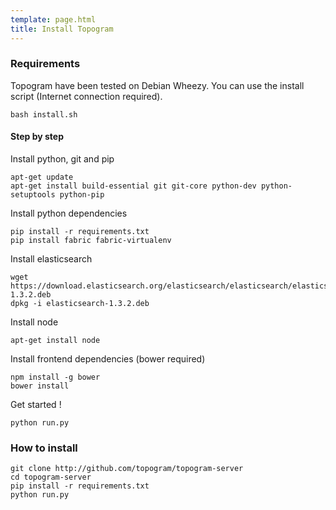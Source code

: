 ```yaml
---
template: page.html
title: Install Topogram
---
```


### Requirements 

Topogram have been tested on Debian Wheezy. You can use the install script (Internet connection required).

    bash install.sh

#### Step by step

Install python, git and pip

    apt-get update
    apt-get install build-essential git git-core python-dev python-setuptools python-pip

Install python dependencies

    pip install -r requirements.txt
    pip install fabric fabric-virtualenv

Install elasticsearch

    wget https://download.elasticsearch.org/elasticsearch/elasticsearch/elasticsearch-1.3.2.deb
    dpkg -i elasticsearch-1.3.2.deb

Install node

    apt-get install node

Install frontend dependencies (bower required)

    npm install -g bower
    bower install

Get started !

    python run.py

### How to install

    git clone http://github.com/topogram/topogram-server
    cd topogram-server
    pip install -r requirements.txt
    python run.py
